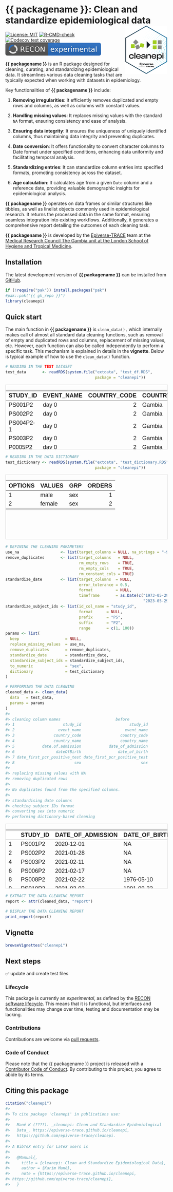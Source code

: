 
<!-- The code to render this README is stored in .github/workflows/render-readme.yaml -->
<!-- Variables marked with double curly braces will be transformed beforehand: -->
<!-- `packagename` is extracted from the DESCRIPTION file -->
<!-- `gh_repo` is extracted via a special environment variable in GitHub Actions -->
<!-- README.md is generated from README.Rmd. Please edit that file -->

# {{ packagename }}: Clean and standardize epidemiological data <img src="man/figures/logo.svg" align="right" width="130"/>

<!-- badges: start -->

[![License:
MIT](https://img.shields.io/badge/License-MIT-yellow.svg)](https://opensource.org/licenses/MIT)
[![R-CMD-check](https://github.com/epiverse-trace/cleanepi/actions/workflows/R-CMD-check.yaml/badge.svg)](https://github.com/epiverse-trace/cleanepi/actions/workflows/R-CMD-check.yaml)
[![Codecov test
coverage](https://codecov.io/gh/epiverse-trace/cleanepi/branch/main/graph/badge.svg)](https://app.codecov.io/gh/epiverse-trace/cleanepi?branch=main)
[![lifecycle-experimental](https://raw.githubusercontent.com/reconverse/reconverse.github.io/master/images/badge-experimental.svg)](https://www.reconverse.org/lifecycle.html#experimental)

<!-- badges: end -->

**{{ packagename }}** is an R package designed for cleaning, curating,
and standardizing epidemiological data. It streamlines various data
cleaning tasks that are typically expected when working with datasets in
epidemiology.

Key functionalities of **{{ packagename }}** include:

1.  **Removing irregularities**: It efficiently removes duplicated and
    empty rows and columns, as well as columns with constant values.

2.  **Handling missing values**: It replaces missing values with the
    standard `NA` format, ensuring consistency and ease of analysis.

3.  **Ensuring data integrity**: It ensures the uniqueness of uniquely
    identified columns, thus maintaining data integrity and preventing
    duplicates.

4.  **Date conversion**: It offers functionality to convert character
    columns to Date format under specified conditions, enhancing data
    uniformity and facilitating temporal analysis.

5.  **Standardizing entries**: It can standardize column entries into
    specified formats, promoting consistency across the dataset.

6.  **Age calculation**: It calculates age from a given `Date` column
    and a reference date, providing valuable demographic insights for
    epidemiological analysis.

**{{ packagename }}** operates on data frames or similar structures like
tibbles, as well as linelist objects commonly used in epidemiological
research. It returns the processed data in the same format, ensuring
seamless integration into existing workflows. Additionally, it generates
a comprehensive report detailing the outcomes of each cleaning task.

**{{ packagename }}** is developed by the
[Epiverse-TRACE](https://data.org/initiatives/epiverse/) team at the
[Medical Research Council The Gambia unit at the London School of
Hygiene and Tropical
Medicine](https://www.lshtm.ac.uk/research/units/mrc-gambia).

## Installation

The latest development version of **{{ packagename }}** can be installed
from [GitHub](https://epiverse-trace.github.io/cleanepi).

``` r
if (!require("pak")) install.packages("pak")
#pak::pak("{{ gh_repo }}")
library(cleanepi)
```

## Quick start

The main function in **{{ packagename }}** is `clean_data(),` which
internally makes call of almost all standard data cleaning functions,
such as removal of empty and duplicated rows and columns, replacement of
missing values, etc. However, each function can also be called
independently to perform a specific task. This mechanism is explained in
details in the **vignette**. Below is typical example of how to use the
`clean_data()` function.

``` r
# READING IN THE TEST DATASET
test_data       <- readRDS(system.file("extdata", "test_df.RDS",
                                       package = "cleanepi"))
```

<div style="border: 1px solid #ddd; padding: 0px; overflow-y: scroll; height:200px; overflow-x: scroll; width:100%; ">

<table class=" lightable-paper lightable-striped" style="font-size: 18px; font-family: &quot;Arial Narrow&quot;, arial, helvetica, sans-serif; margin-left: auto; margin-right: auto;">
<thead>
<tr>
<th style="text-align:left;position: sticky; top:0; background-color: #FFFFFF;">
STUDY_ID
</th>
<th style="text-align:left;position: sticky; top:0; background-color: #FFFFFF;">
EVENT_NAME
</th>
<th style="text-align:right;position: sticky; top:0; background-color: #FFFFFF;">
COUNTRY_CODE
</th>
<th style="text-align:left;position: sticky; top:0; background-color: #FFFFFF;">
COUNTRY_NAME
</th>
<th style="text-align:left;position: sticky; top:0; background-color: #FFFFFF;">
DATE.OF.ADMISSION
</th>
<th style="text-align:left;position: sticky; top:0; background-color: #FFFFFF;">
DATEOFBIRTH
</th>
<th style="text-align:left;position: sticky; top:0; background-color: #FFFFFF;">
DATE_FIRST_PCR_POSITIVE_TEST
</th>
<th style="text-align:right;position: sticky; top:0; background-color: #FFFFFF;">
SEX
</th>
</tr>
</thead>
<tbody>
<tr>
<td style="text-align:left;">
PS001P2
</td>
<td style="text-align:left;">
day 0
</td>
<td style="text-align:right;">
2
</td>
<td style="text-align:left;">
Gambia
</td>
<td style="text-align:left;">
01/12/2020
</td>
<td style="text-align:left;">
06/01/1972
</td>
<td style="text-align:left;">
Dec 01, 2020
</td>
<td style="text-align:right;">
1
</td>
</tr>
<tr>
<td style="text-align:left;">
PS002P2
</td>
<td style="text-align:left;">
day 0
</td>
<td style="text-align:right;">
2
</td>
<td style="text-align:left;">
Gambia
</td>
<td style="text-align:left;">
28/01/2021
</td>
<td style="text-align:left;">
02/20/1952
</td>
<td style="text-align:left;">
Jan 01, 2021
</td>
<td style="text-align:right;">
1
</td>
</tr>
<tr>
<td style="text-align:left;">
PS004P2-1
</td>
<td style="text-align:left;">
day 0
</td>
<td style="text-align:right;">
2
</td>
<td style="text-align:left;">
Gambia
</td>
<td style="text-align:left;">
15/02/2021
</td>
<td style="text-align:left;">
06/15/1961
</td>
<td style="text-align:left;">
Feb 11, 2021
</td>
<td style="text-align:right;">
-99
</td>
</tr>
<tr>
<td style="text-align:left;">
PS003P2
</td>
<td style="text-align:left;">
day 0
</td>
<td style="text-align:right;">
2
</td>
<td style="text-align:left;">
Gambia
</td>
<td style="text-align:left;">
11/02/2021
</td>
<td style="text-align:left;">
11/11/1947
</td>
<td style="text-align:left;">
Feb 01, 2021
</td>
<td style="text-align:right;">
1
</td>
</tr>
<tr>
<td style="text-align:left;">
P0005P2
</td>
<td style="text-align:left;">
day 0
</td>
<td style="text-align:right;">
2
</td>
<td style="text-align:left;">
Gambia
</td>
<td style="text-align:left;">
17/02/2021
</td>
<td style="text-align:left;">
09/26/2000
</td>
<td style="text-align:left;">
Feb 16, 2021
</td>
<td style="text-align:right;">
2
</td>
</tr>
<tr>
<td style="text-align:left;">
PS006P2
</td>
<td style="text-align:left;">
day 0
</td>
<td style="text-align:right;">
2
</td>
<td style="text-align:left;">
Gambia
</td>
<td style="text-align:left;">
17/02/2021
</td>
<td style="text-align:left;">
-99
</td>
<td style="text-align:left;">
May 02, 2021
</td>
<td style="text-align:right;">
2
</td>
</tr>
<tr>
<td style="text-align:left;">
PB500P2
</td>
<td style="text-align:left;">
day 0
</td>
<td style="text-align:right;">
2
</td>
<td style="text-align:left;">
Gambia
</td>
<td style="text-align:left;">
28/02/2021
</td>
<td style="text-align:left;">
11/03/1989
</td>
<td style="text-align:left;">
Feb 19, 2021
</td>
<td style="text-align:right;">
1
</td>
</tr>
<tr>
<td style="text-align:left;">
PS008P2
</td>
<td style="text-align:left;">
day 0
</td>
<td style="text-align:right;">
2
</td>
<td style="text-align:left;">
Gambia
</td>
<td style="text-align:left;">
22/02/2021
</td>
<td style="text-align:left;">
10/05/1976
</td>
<td style="text-align:left;">
Sep 20, 2021
</td>
<td style="text-align:right;">
2
</td>
</tr>
<tr>
<td style="text-align:left;">
PS010P2
</td>
<td style="text-align:left;">
day 0
</td>
<td style="text-align:right;">
2
</td>
<td style="text-align:left;">
Gambia
</td>
<td style="text-align:left;">
02/03/2021
</td>
<td style="text-align:left;">
09/23/1991
</td>
<td style="text-align:left;">
Feb 26, 2021
</td>
<td style="text-align:right;">
1
</td>
</tr>
<tr>
<td style="text-align:left;">
PS011P2
</td>
<td style="text-align:left;">
day 0
</td>
<td style="text-align:right;">
2
</td>
<td style="text-align:left;">
Gambia
</td>
<td style="text-align:left;">
05/03/2021
</td>
<td style="text-align:left;">
02/08/1991
</td>
<td style="text-align:left;">
Mar 03, 2021
</td>
<td style="text-align:right;">
2
</td>
</tr>
</tbody>
</table>

</div>

``` r
# READING IN THE DATA DICTIONARY
test_dictionary <- readRDS(system.file("extdata", "test_dictionary.RDS",
                                       package = "cleanepi"))
```

<div style="border: 1px solid #ddd; padding: 0px; overflow-y: scroll; height:200px; overflow-x: scroll; width:100%; ">

<table class=" lightable-paper lightable-striped" style="font-size: 18px; font-family: &quot;Arial Narrow&quot;, arial, helvetica, sans-serif; margin-left: auto; margin-right: auto;">
<thead>
<tr>
<th style="text-align:left;position: sticky; top:0; background-color: #FFFFFF;">
OPTIONS
</th>
<th style="text-align:left;position: sticky; top:0; background-color: #FFFFFF;">
VALUES
</th>
<th style="text-align:left;position: sticky; top:0; background-color: #FFFFFF;">
GRP
</th>
<th style="text-align:right;position: sticky; top:0; background-color: #FFFFFF;">
ORDERS
</th>
</tr>
</thead>
<tbody>
<tr>
<td style="text-align:left;">
1
</td>
<td style="text-align:left;">
male
</td>
<td style="text-align:left;">
sex
</td>
<td style="text-align:right;">
1
</td>
</tr>
<tr>
<td style="text-align:left;">
2
</td>
<td style="text-align:left;">
female
</td>
<td style="text-align:left;">
sex
</td>
<td style="text-align:right;">
2
</td>
</tr>
</tbody>
</table>

</div>

``` r
# DEFINING THE CLEANING PARAMETERS
use_na                  <- list(target_columns = NULL, na_strings = "-99")
remove_duplicates       <- list(target_columns   = NULL,
                                rm_empty_rows    = TRUE,
                                rm_empty_cols    = TRUE,
                                rm_constant_cols = TRUE)
standardize_date        <- list(target_columns  = NULL,
                                error_tolerance = 0.5,
                                format          = NULL,
                                timeframe       = as.Date(c("1973-05-29",
                                                            "2023-05-29")))
standardize_subject_ids <- list(id_col_name = "study_id",
                                format      = NULL,
                                prefix      = "PS",
                                suffix      = "P2",
                                range       = c(1, 100))
params <- list(
  keep                    = NULL,
  replace_missing_values  = use_na, 
  remove_duplicates       = remove_duplicates,
  standardize_date        = standardize_date,
  standardize_subject_ids = standardize_subject_ids,
  to_numeric              = "sex",
  dictionary              = test_dictionary
)
```

``` r
# PERFORMING THE DATA CLEANING
cleaned_data <- clean_data(
  data   = test_data,
  params = params
)
#> 
#> cleaning column names                        before                        after
#> 1                     study_id                     study_id
#> 2                   event_name                   event_name
#> 3                 country_code                 country_code
#> 4                 country_name                 country_name
#> 5            date.of.admission            date_of_admission
#> 6                  dateOfBirth                date_of_birth
#> 7 date_first_pcr_positive_test date_first_pcr_positive_test
#> 8                          sex                          sex
#> 
#> replacing missing values with NA
#> removing duplicated rows
#> 
#> No duplicates found from the specified columns.
#> 
#> standardising date columns
#> checking subject IDs format
#> converting sex into numeric
#> performing dictionary-based cleaning
```

<div style="border: 1px solid #ddd; padding: 0px; overflow-y: scroll; height:200px; overflow-x: scroll; width:100%; ">

<table class=" lightable-paper lightable-striped" style="font-size: 18px; font-family: &quot;Arial Narrow&quot;, arial, helvetica, sans-serif; margin-left: auto; margin-right: auto;">
<thead>
<tr>
<th style="text-align:left;position: sticky; top:0; background-color: #FFFFFF;">
</th>
<th style="text-align:left;position: sticky; top:0; background-color: #FFFFFF;">
STUDY_ID
</th>
<th style="text-align:left;position: sticky; top:0; background-color: #FFFFFF;">
DATE_OF_ADMISSION
</th>
<th style="text-align:left;position: sticky; top:0; background-color: #FFFFFF;">
DATE_OF_BIRTH
</th>
<th style="text-align:left;position: sticky; top:0; background-color: #FFFFFF;">
DATE_FIRST_PCR_POSITIVE_TEST
</th>
<th style="text-align:left;position: sticky; top:0; background-color: #FFFFFF;">
SEX
</th>
</tr>
</thead>
<tbody>
<tr>
<td style="text-align:left;">
1
</td>
<td style="text-align:left;">
PS001P2
</td>
<td style="text-align:left;">
2020-12-01
</td>
<td style="text-align:left;">
NA
</td>
<td style="text-align:left;">
2020-12-01
</td>
<td style="text-align:left;">
male
</td>
</tr>
<tr>
<td style="text-align:left;">
2
</td>
<td style="text-align:left;">
PS002P2
</td>
<td style="text-align:left;">
2021-01-28
</td>
<td style="text-align:left;">
NA
</td>
<td style="text-align:left;">
2021-01-01
</td>
<td style="text-align:left;">
male
</td>
</tr>
<tr>
<td style="text-align:left;">
4
</td>
<td style="text-align:left;">
PS003P2
</td>
<td style="text-align:left;">
2021-02-11
</td>
<td style="text-align:left;">
NA
</td>
<td style="text-align:left;">
2021-02-01
</td>
<td style="text-align:left;">
male
</td>
</tr>
<tr>
<td style="text-align:left;">
6
</td>
<td style="text-align:left;">
PS006P2
</td>
<td style="text-align:left;">
2021-02-17
</td>
<td style="text-align:left;">
NA
</td>
<td style="text-align:left;">
2021-05-02
</td>
<td style="text-align:left;">
female
</td>
</tr>
<tr>
<td style="text-align:left;">
8
</td>
<td style="text-align:left;">
PS008P2
</td>
<td style="text-align:left;">
2021-02-22
</td>
<td style="text-align:left;">
1976-05-10
</td>
<td style="text-align:left;">
2021-09-20
</td>
<td style="text-align:left;">
female
</td>
</tr>
<tr>
<td style="text-align:left;">
9
</td>
<td style="text-align:left;">
PS010P2
</td>
<td style="text-align:left;">
2021-03-02
</td>
<td style="text-align:left;">
1991-09-23
</td>
<td style="text-align:left;">
2021-02-26
</td>
<td style="text-align:left;">
male
</td>
</tr>
<tr>
<td style="text-align:left;">
10
</td>
<td style="text-align:left;">
PS011P2
</td>
<td style="text-align:left;">
2021-03-05
</td>
<td style="text-align:left;">
1991-08-02
</td>
<td style="text-align:left;">
2021-03-03
</td>
<td style="text-align:left;">
female
</td>
</tr>
</tbody>
</table>

</div>

``` r
# EXTRACT THE DATA CLEANING REPORT
report <- attr(cleaned_data, "report")
```

``` r
# DISPLAY THE DATA CLEANING REPORT
print_report(report)
```

## Vignette

``` r
browseVignettes("cleanepi")
```

## Next steps

:white_check_mark: update and create test files

### Lifecycle

This package is currently an *experimental*, as defined by the [RECON
software lifecycle](https://www.reconverse.org/lifecycle.html). This
means that it is functional, but interfaces and functionalities may
change over time, testing and documentation may be lacking.

### Contributions

Contributions are welcome via [pull
requests](https://github.com/%7B%7B%20gh_repo%20%7D%7D/pulls).

### Code of Conduct

Please note that the {{ packagename }} project is released with a
[Contributor Code of
Conduct](https://github.com/epiverse-trace/.github/blob/main/CODE_OF_CONDUCT.md).
By contributing to this project, you agree to abide by its terms.

## Citing this package

``` r
citation("cleanepi")
#> 
#> To cite package 'cleanepi' in publications use:
#> 
#>   Mané K (????). _cleanepi: Clean and Standardize Epidemiological
#>   Data_. https://epiverse-trace.github.io/cleanepi,
#>   https://github.com/epiverse-trace/cleanepi.
#> 
#> A BibTeX entry for LaTeX users is
#> 
#>   @Manual{,
#>     title = {cleanepi: Clean and Standardize Epidemiological Data},
#>     author = {Karim Mané},
#>     note = {https://epiverse-trace.github.io/cleanepi,
#> https://github.com/epiverse-trace/cleanepi},
#>   }
```

